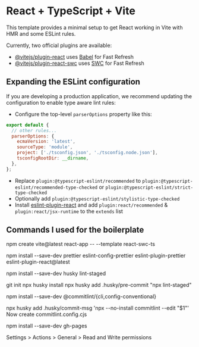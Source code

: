 # React + TypeScript + Vite

This template provides a minimal setup to get React working in Vite with HMR and some ESLint rules.

Currently, two official plugins are available:

- [@vitejs/plugin-react](https://github.com/vitejs/vite-plugin-react/blob/main/packages/plugin-react/README.md) uses [Babel](https://babeljs.io/) for Fast Refresh
- [@vitejs/plugin-react-swc](https://github.com/vitejs/vite-plugin-react-swc) uses [SWC](https://swc.rs/) for Fast Refresh

## Expanding the ESLint configuration

If you are developing a production application, we recommend updating the configuration to enable type aware lint rules:

- Configure the top-level `parserOptions` property like this:

```js
export default {
  // other rules...
  parserOptions: {
    ecmaVersion: 'latest',
    sourceType: 'module',
    project: ['./tsconfig.json', './tsconfig.node.json'],
    tsconfigRootDir: __dirname,
  },
};
```

- Replace `plugin:@typescript-eslint/recommended` to `plugin:@typescript-eslint/recommended-type-checked` or `plugin:@typescript-eslint/strict-type-checked`
- Optionally add `plugin:@typescript-eslint/stylistic-type-checked`
- Install [eslint-plugin-react](https://github.com/jsx-eslint/eslint-plugin-react) and add `plugin:react/recommended` & `plugin:react/jsx-runtime` to the `extends` list

## Commands I used for the boilerplate

npm create vite@latest react-app -- --template react-swc-ts

npm install --save-dev prettier eslint-config-prettier eslint-plugin-prettier eslint-plugin-react@latest

npm install --save-dev husky lint-staged

git init
npx husky install
npx husky add .husky/pre-commit "npx lint-staged"

npm install --save-dev @commitlint/{cli,config-conventional}

npx husky add .husky/commit-msg 'npx --no-install commitlint --edit "$1"'  Now create commitlint.config.cjs

npm install --save-dev gh-pages

Settings > Actions > General > Read and Write permissions
